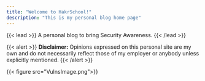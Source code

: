 ```yaml
---
title: "Welcome to HakrSchool!"
description: "This is my personal blog home page"
---
```

{{< lead >}}
A personal blog to bring Security Awareness.
{{< /lead >}}

{{< alert >}}
**Disclaimer:** Opinions expressed on this personal site are my own and do not necessarily reflect those of my employer or anybody unless explicitly mentioned.
{{< /alert >}}

{{< figure src="VulnsImage.png">}}
